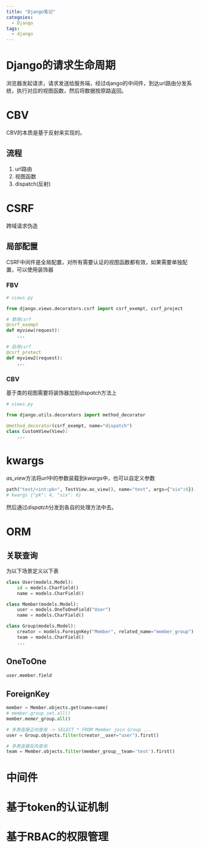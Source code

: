 ```yaml
---
title: "Django笔记"
categoies: 
  - Django
tags: 
  - django
---
```


# Django的请求生命周期
浏览器发起请求，请求发送给服务端，经过django的中间件，到达url路由分发系统，执行对应的视图函数，然后将数据按原路返回。

# CBV
CBV的本质是基于反射来实现的。

## 流程
1. url路由
2. 视图函数
3. dispatch(反射)

# CSRF
跨域请求伪造

## 局部配置
CSRF中间件是全局配置，对所有需要认证的视图函数都有效，如果需要单独配置，可以使用装饰器

### FBV
```python
# views.py

from django.views.decorators.csrf import csrf_exempt, csrf_project

# 禁用csrf
@csrf_exempt
def myview(request):
    ...

# 启用csrf
@csrf_protect
def myview2(request):
    ...
```

### CBV
基于类的视图需要将装饰器加到*dispatch*方法上
```python
# views.py

from django.utils.decorators import method_decorator

@method_decorator(csrf_exempt, name="dispatch")
class CustomView(View):
    ...
```

# kwargs
*as_view*方法将*url*中的参数装载到*kwargs*中，也可以自定义参数
```python
path("test/<int:pk>", TestView.as_view(), name="test", args={"six":6}),
# kwargs {"pk": 4, "six": 6}
```

然后通过*dispatch*分发到各自的处理方法中去。

# ORM
## 关联查询
为以下场景定义以下表
```python
class User(models.Model):
    id = models.CharField()
    name = models.CharField()

class Member(models.Model):
    user = models.OneToOneField("User")
    name = models.CharField()

class Group(models.Model):
    creator = models.ForeignKey("Member", related_name="member_group")
    team = models.CharField()
    ...
```

## OneToOne
```python
user.member.field
```

## ForeignKey
```python
member = Member.objects.get(name=name)
# member.group_set.all()
member.memer_group.all()

# 多表连接正向查询 -> SELECT * FROM Member join Group ...
user = Group.objects.filter(creator__user="user").first()

# 多表连接反向查询
team = Member.objects.filter(member_group__team='test').first()
```

# 中间件

# 基于token的认证机制

# 基于RBAC的权限管理